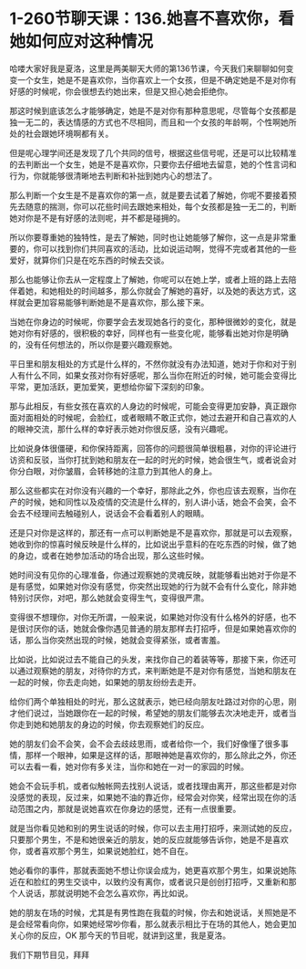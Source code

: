 # 1-260节聊天课：136.她喜不喜欢你，看她如何应对这种情况

哈喽大家好我是夏洛，这里是两美聊天大师的第136节课，今天我们来聊聊如何变变一个女生，她是不是喜欢你，当你喜欢上一个女孩，但是不确定她是不是对你有好感的时候呢，你会很想去约她出来，但是又担心她会拒绝你。

那这时候到底该怎么才能够确定，她是不是对你有那种意思呢，尽管每个女孩都是独一无二的，表达情感的方式也不尽相同，而且和一个女孩的年龄啊，个性啊她所处的社会跟她环境啊都有关。

但是呢心理学间还是发现了几个共同的信号，根据这些信号呢，还是可以比较精准的去判断出一个女生，她是不是喜欢你，只要你去仔细地去留意，她的个性言词和行为，你就能够很清晰地去判断和补拙到她内心的想法了。

那么判断一个女生是不是喜欢你的第一点，就是要去试着了解她，你呢不要接着预先去随意的揣测，你可以花些时间去跟她来相处，每个女孩都是独一无二的，判断她对你是不是有好感的法则呢，并不都是碰拥的。

所以你要尊重她的独特性，是去了解她，同时也让她能够了解你，这一点是非常重要的，你可以找到你们共同喜欢的活动，比如说运动啊，觉得不完或者其他的一些爱好，就算你们只是在吃东西的时候去交谈。

那么也能够让你去从一定程度上了解她，你呢可以在她上学，或者上班的路上去陪伴着她，和她相处的时间越多，那么你就会了解她的喜好，以及她的表达方式，这样就会更加容易能够判断她是不是喜欢你，那么接下来。

当她在你身边的时候呢，你要学会去发现她各行的变化，那种很微妙的变化，就是她对你有好感的，很积极的幸好，同样也有一些变化呢，能够看出她对你是明确的，没有任何想法的，所以你是要兴趣观察她。

平日里和朋友相处的方式是什么样的，不然你就没有办法知道，她对于你和对于别人有什么不同，如果女孩对你有好感呢，那么当你在附近的时候，她可能会变得比平常，更加活跃，更加爱笑，更想给你留下深刻的印象。

那与此相反，有些女孩在喜欢的人身边的时候呢，可能会变得更加安静，真正跟你面对面相处的时候呢，会脸红，或者眼睛不敢正式你，她过去避开和自己喜欢的人的眼神交流，那什么样的幸好表示她对你很反感，没有兴趣呢。

比如说身体很僵硬，和你保持距离，回答你的问题很简单很粗暴，对你的评论进行访资和反驳，当你打扰到她和朋友在一起的时光的时候，她会很生气，或者说会对你分白眼，对你皱眉，会转移她的注意力到其他人的身上。

那么这些都实在对你没有兴趣的一个幸好，那除此之外，你也应该去观察，当你在产的时候，她和同性以及疫情的交流是什么样的，别人讲小话，她会不会笑，会不会去不经理间去触碰别人，说话会不会看着别人的眼睛。

还是只对你是这样的，那还有一点可以判断她是不是喜欢你，那就是可以去观察，她收到你的惊喜时候反映是什么样的，比如说出乎意料的在吃东西的时候，做了她的身边，或者在她参加活动的场合出现，那么这些时候。

她时间没有见你的心理准备，你通过观察她的灵魂反映，就能够看出她对于你是不是有感觉，如果她对你没有感觉，你突然出现她的行为就不会有什么变化，除非她特别讨厌你，对吧，那么她就会变得生气，变得很严肃。

变得很不想理你，对你无所谓，一般来说，如果她对你没有什么格外的好感，也不是很讨厌你的话，她就会像你遇见普通的朋友那样去打招呼，但是如果她喜欢你的话，那么当你突然出现的时候，她就会变得紧张，或者害羞。

比如说，比如说过去不能自己的头发，来找你自己的着装等等，那接下来，你还可以通过观察她的朋友，对待你的方式，来判断她是不是对你有感觉，当她和朋友在一起的时候，你去走向她，如果她的朋友纷纷去走开。

给你们两个单独相处的时光，那么这就表示，她已经向朋友吐路过对你的心思，刚才他们说过，当她跟你在一起的时候，希望她的朋友们能够去次决地走开，或者当你走到她和她朋友的身边的时候，你去观察她们的反应。

她的朋友们会不会笑，会不会去歧歧思雨，或者给你一个，我们好像懂了很多事情，那样一个眼神，如果是这样的话，那眼神她是喜欢你的，那么除此之外，你还可以去看一看，她对你有多关注，当你和她在一对一的家园的时候。

她会不会玩手机，或者似触帐网去找别人说话，或者找理由离开，那这些都是对你没感觉的表现，反过来，如果她不油的靠近你，经常会对你笑，经常出现在你的活动范围之内，那就是说她喜欢在你身边的感觉，还有一点很重要。

就是当你看见她和别的男生说话的时候，你可以去主用打招呼，来测试她的反应，只要那个男生，不是和她很亲近的朋友，她的反应就能够告诉你，她是不是喜欢你，或者喜欢那个男生，如果说她脸红，她不自在。

她必看你的事件，那就表面她不想让你误会成为，她更喜欢那个男生，如果说她陈近在和脸红的男生交谈中，以致约没有离你，或者说只是创创打招呼，又重新和那个人说话，那就说明她不会怎么喜欢你，再比如说。

她的朋友在场的时候，尤其是有男性跑在我载的时候，你去和她说话，关照她是不是会经常看向你，如果她经常吵你看，那么就表示相比于在场的其他人，她会更加关心你的反应，OK 那今天的节目呢，就讲到这里，我是夏洛。

我们下期节目见，拜拜